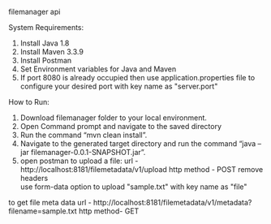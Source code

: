 ﻿filemanager api 
 
 
System Requirements:
1. Install Java 1.8
2. Install Maven 3.3.9
3. Install Postman
4. Set Environment variables for Java and Maven 
5. If port 8080 is already occupied then use application.properties file to configure your desired port with key name as "server.port"

How to Run: 
1. Download filemanager folder to your local environment.   
2. Open Command prompt and navigate to the saved directory
3. Run the command “mvn clean install”.
4. Navigate to the generated target directory and run the command
        “java –jar filemanager-0.0.1-SNAPSHOT.jar”.
5. open postman
to upload a file:
      url -  http://localhost:8181/filemetadata/v1/upload
      http method -  POST
      remove headers	
      use form-data option to upload "sample.txt" with key name as "file"		

to get file meta data
    url -  http://localhost:8181/filemetadata/v1/metadata?filename=sample.txt
    http method-  GET
    
	

 
 

 
